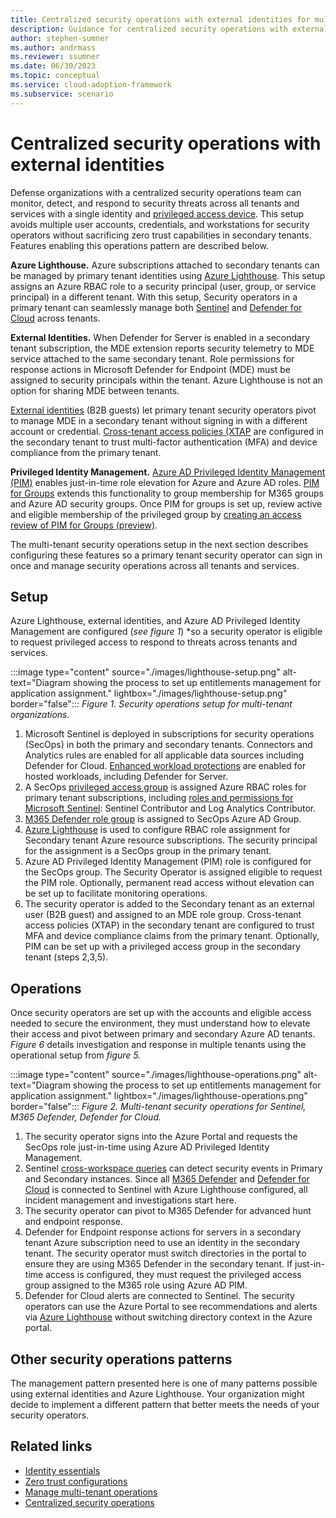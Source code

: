 ```yaml
---
title: Centralized security operations with external identities for multi-tenant defense organizations
description: Guidance for centralized security operations with external identities
author: stephen-sumner
ms.author: andrmass
ms.reviewer: ssumner
ms.date: 06/30/2023
ms.topic: conceptual
ms.service: cloud-adoption-framework
ms.subservice: scenario
---
```


# Centralized security operations with external identities

Defense organizations with a centralized security operations team can monitor, detect, and respond to security threats across all tenants and services with a single identity and [privileged access device](/azure/security/privileged-access-workstations/privileged-access-deployment). This setup avoids multiple user accounts, credentials, and workstations for security operators without sacrificing zero trust capabilities in secondary tenants. Features enabling this operations pattern are described below.

**Azure Lighthouse.** Azure subscriptions attached to secondary tenants can be managed by primary tenant identities using [Azure Lighthouse](/azure/lighthouse/overview). This setup assigns an Azure RBAC role to a security principal (user, group, or service principal) in a different tenant. With this setup, Security operators in a primary tenant can seamlessly manage both [Sentinel](/azure/sentinel/extend-sentinel-across-workspaces-tenants) and [Defender for Cloud](/azure/defender-for-cloud/cross-tenant-management) across tenants.

**External Identities.** When Defender for Server is enabled in a secondary tenant subscription, the MDE extension reports security telemetry to MDE service attached to the same secondary tenant. Role permissions for response actions in Microsoft Defender for Endpoint (MDE) must be assigned to security principals within the tenant. Azure Lighthouse is not an option for sharing MDE between tenants.

[External identities](/azure/active-directory/external-identities/what-is-b2b) (B2B guests) let primary tenant security operators pivot to manage MDE in a secondary tenant without signing in with a different account or credential. [Cross-tenant access policies (XTAP](/azure/active-directory/external-identities/cross-tenant-access-overview) are configured in the secondary tenant to trust multi-factor authentication (MFA) and device compliance from the primary tenant.

**Privileged Identity Management.** [Azure AD Privileged Identity Management (PIM)](/azure/active-directory/privileged-identity-management/pim-configure) enables just-in-time role elevation for Azure and Azure AD roles. [PIM for Groups](/azure/active-directory/privileged-identity-management/concept-pim-for-groups) extends this functionality to group membership for M365 groups and Azure AD security groups. Once PIM for groups is set up, review active and eligible membership of the privileged group by [creating an access review of PIM for Groups (preview)](/azure/active-directory/governance/create-access-review-pim-for-groups).

The multi-tenant security operations setup in the next section describes configuring these features so a primary tenant security operator can sign in once and manage security operations across all tenants and services.

## Setup

Azure Lighthouse, external identities, and Azure AD Privileged Identity Management are configured (*see figure 1*) *so a security operator is eligible to request privileged access to respond to threats across tenants and services.

:::image type="content" source="./images/lighthouse-setup.png" alt-text="Diagram showing the process to set up entitlements management for application assignment." lightbox="./images/lighthouse-setup.png" border="false":::
*Figure 1. Security operations setup for multi-tenant organizations.*

1. Microsoft Sentinel is deployed in subscriptions for security operations (SecOps) in both the primary and secondary tenants. Connectors and Analytics rules are enabled for all applicable data sources including Defender for Cloud. [Enhanced workload protections](/azure/defender-for-cloud/enable-enhanced-security) are enabled for hosted workloads, including Defender for Server.
2. A SecOps [privileged access group](/azure/active-directory/privileged-identity-management/concept-pim-for-groups) is assigned Azure RBAC roles for primary tenant subscriptions, including [roles and permissions for Microsoft Sentinel](/azure/sentinel/roles): Sentinel Contributor and Log Analytics Contributor.
3. [M365 Defender role group](/azure/microsoft-365/security/defender-endpoint/user-roles?view=o365-worldwide) is assigned to SecOps Azure AD Group.
4. [Azure Lighthouse](/azure/lighthouse/overview) is used to configure RBAC role assignment for Secondary tenant Azure resource subscriptions. The security principal for the assignment is a SecOps group in the primary tenant.
5. Azure AD Privileged Identity Management (PIM) role is configured for the SecOps group. The Security Operator is assigned eligible to request the PIM role. Optionally, permanent read access without elevation can be set up to facilitate monitoring operations.
6. The security operator is added to the Secondary tenant as an external user (B2B guest) and assigned to an MDE role group. Cross-tenant access policies (XTAP) in the secondary tenant are configured to trust MFA and device compliance claims from the primary tenant. Optionally, PIM can be set up with a privileged access group in the secondary tenant (steps 2,3,5).

## Operations

Once security operators are set up with the accounts and eligible access needed to secure the environment, they must understand how to elevate their access and pivot between primary and secondary Azure AD tenants. *Figure 6* details investigation and response in multiple tenants using the operational setup from *figure 5.*

:::image type="content" source="./images/lighthouse-operations.png" alt-text="Diagram showing the process to set up entitlements management for application assignment." lightbox="./images/lighthouse-operations.png" border="false":::
*Figure 2. Multi-tenant security operations for Sentinel, M365 Defender, Defender for Cloud.*

1. The security operator signs into the Azure Portal and requests the SecOps role just-in-time using Azure AD Privileged Identity Management.
2. Sentinel [cross-workspace queries](/azure/sentinel/extend-sentinel-across-workspaces-tenants) can detect security events in Primary and Secondary instances. Since all [M365 Defender](/azure/sentinel/connect-microsoft-365-defender?tabs=MDE) and [Defender for Cloud](/azure/sentinel/connect-defender-for-cloud) is connected to Sentinel with Azure Lighthouse configured, all incident management and investigations start here.
3. The security operator can pivot to M365 Defender for advanced hunt and endpoint response.
4. Defender for Endpoint response actions for servers in a secondary tenant Azure subscription need to use an identity in the secondary tenant. The security operator must switch directories in the portal to ensure they are using M365 Defender in the secondary tenant. If just-in-time access is configured, they must request the privileged access group assigned to the M365 role using Azure AD PIM.
5. Defender for Cloud alerts are connected to Sentinel. The security operators can use the Azure Portal to see recommendations and alerts via [Azure Lighthouse](/azure/defender-for-cloud/cross-tenant-management) without switching directory context in the Azure portal.

## Other security operations patterns

The management pattern presented here is one of many patterns possible using external identities and Azure Lighthouse. Your organization might decide to implement a different pattern that better meets the needs of your security operators.

## Related links

- [Identity essentials](essentials.md)
- [Zero trust configurations](zero-trust-configuration.md)
- [Manage multi-tenant operations](manage-operations.md)
- [Centralized security operations](security-operations.md)
